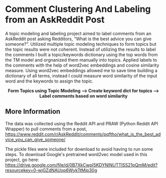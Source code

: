 # Comment Clustering And Labeling from an AskReddit Post

A topic modeling and labeling project aimed to label comments from an AskReddit post asking Redditors, “What is the best advice you can give someone?”. Utilized multiple topic modeling techniques to form topics but the topic results were not coherent. Instead of utilizing the results to label the comments I built a topic/keywords dictionary using the top words from the TM model and orgnanized them manually into topics. Applied labels to the comments with the help of word2vec embeddings and cosine similarity measure. Using word2vec embeddings allowed me to save time building a dictionary of all terms, instead I could measure word similarity of the input word and the keywords to assign the topic. 

<p align="center"> <b> Form Topics using Topic Modeling     -->     Create keyword dict for topics     -->    Label comments based on word similarity </b> </p>



## More Information

The data was collected using the Reddit API and PRAW (Python Reddit API Wrapper) to pull comments from a post, https://www.reddit.com/r/AskReddit/comments/pqftho/what_is_the_best_advice_you_can_give_someone/

The pickle files were included for download to avoid having to run some steps. To download Google's pretrained word2vec model used in this project, go here: 
https://drive.google.com/file/d/0B7XkCwpI5KDYNlNUTTlSS21pQmM/edit?resourcekey=0-wjGZdNAUop6WykTtMip30g
